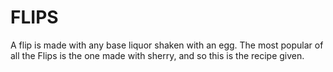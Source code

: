 # FLIPS

A flip is made with any base liquor shaken with an egg. The most popular of all the Flips is the one made with sherry, and so this is the recipe given.